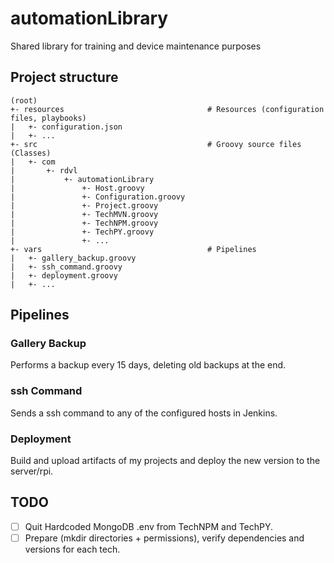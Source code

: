 # automationLibrary
Shared library for training and device maintenance purposes

## Project structure
~~~text
(root)
+- resources                                # Resources (configuration files, playbooks)
|   +- configuration.json
|   +- ...
+- src                                      # Groovy source files (Classes)
|   +- com
|       +- rdvl
|           +- automationLibrary
|               +- Host.groovy
|               +- Configuration.groovy
|               +- Project.groovy
|               +- TechMVN.groovy
|               +- TechNPM.groovy
|               +- TechPY.groovy
|               +- ...
+- vars                                     # Pipelines
|   +- gallery_backup.groovy
|   +- ssh_command.groovy
|   +- deployment.groovy
|   +- ...
~~~

## Pipelines
### Gallery Backup
Performs a backup every 15 days, deleting old backups at the end.

### ssh Command
Sends a ssh command to any of the configured hosts in Jenkins.

### Deployment
Build and upload artifacts of my projects and deploy the new version to the server/rpi.

## TODO
- [ ] Quit Hardcoded MongoDB .env from TechNPM and TechPY.
- [ ] Prepare (mkdir directories + permissions), verify dependencies and versions for each tech.
